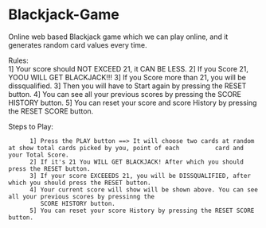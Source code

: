 # Blackjack-Game
Online web based Blackjack game which we can play online, and it generates random card values every time.

Rules:  
        1] Your score should NOT EXCEED 21, it CAN BE LESS.
        2] If you Score 21, YOOU WILL GET BLACKJACK!!!
        3] If you Score more than 21, you will be dissqualified.
        3] Then you will have to Start again by pressing the RESET button.
        4] You can see all your previous scores by pressing the SCORE HISTORY button.
        5] You can reset your score and score History by pressing the RESET SCORE button.


Steps to Play:
          
          1] Press the PLAY button ==> It will choose two cards at random at show total cards picked by you, point of each          card and your Total Score.
          2] If it's 21 You WILL GET BLACKJACK! After which you should press the RESET button.
          3] If your score EXCEEEDS 21, you will be DISSQUALIFIED, after which you should press the RESET button.
          4] Your current score will show will be shown above. You can see all your previous scores by pressinng the 
             SCORE HISTORY button. 
          5] You can reset your score History by pressing the RESET SCORE button.
